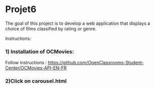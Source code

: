 # Projet6

The goal of this project is to develop a web application that displays a choice of films classified by rating or genre.

Instructions:

### 1) Installation of OCMovies:
Follow instructions : https://github.com/OpenClassrooms-Student-Center/OCMovies-API-EN-FR

### 2)Click on carousel.html
